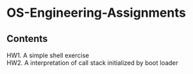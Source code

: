 # OS-Engineering-Assignments
## Contents
HW1. A simple shell exercise  
HW2. A interpretation of call stack initialized by boot loader
